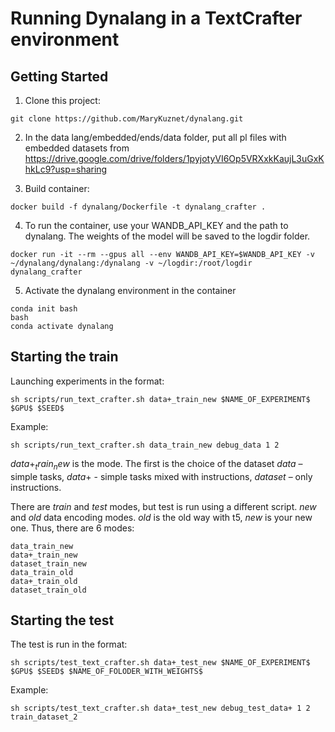 # Running Dynalang in a TextCrafter environment

## Getting Started

1. Clone this project:
```
git clone https://github.com/MaryKuznet/dynalang.git
```

2. In the data lang/embedded/ends/data folder, put all pl files with embedded datasets from https://drive.google.com/drive/folders/1pyjotyVI6Op5VRXxkKaujL3uGxKhkLc9?usp=sharing

3. Build container:
```
docker build -f dynalang/Dockerfile -t dynalang_crafter .
```
4. To run the container, use your WANDB_API_KEY and the path to dynalang. The weights of the model will be saved to the logdir folder.
```
docker run -it --rm --gpus all --env WANDB_API_KEY=$WANDB_API_KEY -v ~/dynalang/dynalang:/dynalang -v ~/logdir:/root/logdir dynalang_crafter
```
5. Activate the dynalang environment in the container
```
conda init bash
bash
conda activate dynalang
```

## Starting the train
Launching experiments in the format:

```
sh scripts/run_text_crafter.sh data+_train_new $NAME_OF_EXPERIMENT$ $GPU$ $SEED$
```
Example:
```
sh scripts/run_text_crafter.sh data_train_new debug_data 1 2
```
$data+_train_new$ is the mode. The first is the choice of the dataset $data$ – simple tasks, $data+$ - simple tasks mixed with instructions, $dataset$ – only instructions.

There are $train$ and $test$ modes, but test is run using a different script. $new$ and $old$ data encoding modes. $old$ is the old way with t5, $new$ is your new one.
Thus, there are 6 modes:
```
data_train_new
data+_train_new
dataset_train_new
data_train_old
data+_train_old
dataset_train_old
```

## Starting the test
The test is run in the format:
```
sh scripts/test_text_crafter.sh data+_test_new $NAME_OF_EXPERIMENT$ $GPU$ $SEED$ $NAME_OF_FOLODER_WITH_WEIGHTS$
```
Example:
```
sh scripts/test_text_crafter.sh data+_test_new debug_test_data+ 1 2 train_dataset_2
```
